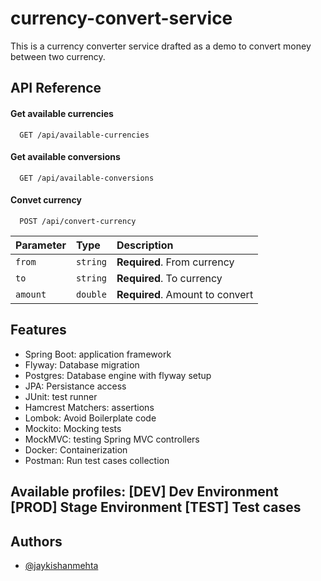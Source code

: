 
# currency-convert-service

This is a currency converter service drafted as a demo to convert money between two currency.




## API Reference

#### Get available currencies

```http
  GET /api/available-currencies
```
#### Get available conversions

```http
  GET /api/available-conversions
```

#### Convet currency

```http
  POST /api/convert-currency
```

| Parameter | Type     | Description                       |
| :-------- | :------- | :-------------------------------- |
| `from`      | `string` | **Required**. From currency |
| `to`      | `string` | **Required**. To currency |
| `amount`      | `double` | **Required**. Amount to convert |



## Features

- Spring Boot: application framework
- Flyway: Database migration
- Postgres: Database engine with flyway setup
- JPA: Persistance access
- JUnit: test runner
- Hamcrest Matchers: assertions
- Lombok: Avoid Boilerplate code
- Mockito: Mocking tests
- MockMVC: testing Spring MVC controllers
- Docker: Containerization
- Postman: Run test cases collection

## Available profiles: [DEV] Dev Environment [PROD] Stage Environment [TEST] Test cases

## Authors

- [@jaykishanmehta](https://www.github.com/jaykishanmehta)

